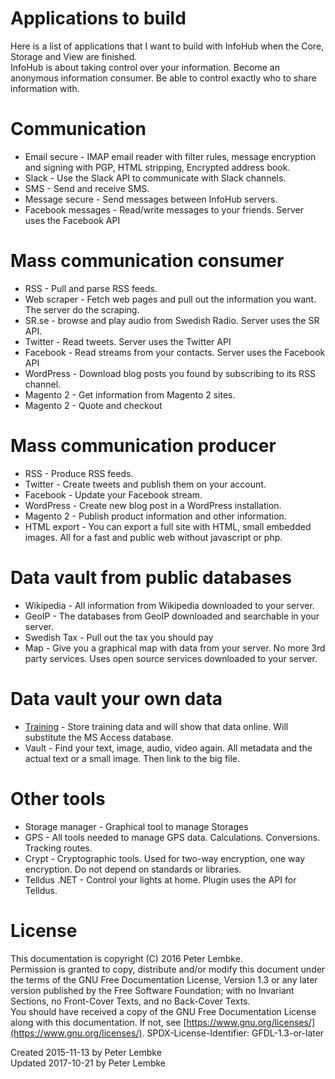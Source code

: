 # Applications to build
Here is a list of applications that I want to build with InfoHub when the Core, Storage and View are finished.  
InfoHub is about taking control over your information. Become an anonymous information consumer. Be able to control exactly who to share information with.  

# Communication
- Email secure - IMAP email reader with filter rules, message encryption and signing with PGP, HTML stripping, Encrypted address book.
- Slack - Use the Slack API to communicate with Slack channels.
- SMS - Send and receive SMS.
- Message secure - Send messages between InfoHub servers.
- Facebook messages - Read/write messages to your friends. Server uses the Facebook API

# Mass communication consumer
- RSS - Pull and parse RSS feeds.
- Web scraper - Fetch web pages and pull out the information you want. The server do the scraping.
- SR.se - browse and play audio from Swedish Radio. Server uses the SR API.
- Twitter - Read tweets. Server uses the Twitter API
- Facebook - Read streams from your contacts. Server uses the Facebook API
- WordPress - Download blog posts you found by subscribing to its RSS channel.
- Magento 2 - Get information from Magento 2 sites.
- Magento 2 - Quote and checkout

# Mass communication producer

- RSS - Produce RSS feeds.
- Twitter - Create tweets and publish them on your account.
- Facebook - Update your Facebook stream.
- WordPress - Create new blog post in a WordPress installation.
- Magento 2 - Publish product information and other information.
- HTML export - You can export a full site with HTML, small embedded images. All for a fast and public web without javascript or php.

# Data vault from public databases

- Wikipedia - All information from Wikipedia downloaded to your server.
- GeoIP - The databases from GeoIP downloaded and searchable in your server.
- Swedish Tax - Pull out the tax you should pay
- Map - Give you a graphical map with data from your server. No more 3rd party services. Uses open source services downloaded to your server.

# Data vault your own data

- [Training](plugin,teamfakta_training) - Store training data and will show that data online. Will substitute the MS Access database.
- Vault - Find your text, image, audio, video again. All metadata and the actual text or a small image. Then link to the big file.

# Other tools

- Storage manager - Graphical tool to manage Storages
- GPS - All tools needed to manage GPS data. Calculations. Conversions. Tracking routes.
- Crypt - Cryptographic tools. Used for two-way encryption, one way encryption. Do not depend on standards or libraries.
- Telldus .NET - Control your lights at home. Plugin uses the API for Telldus.

# License
This documentation is copyright (C) 2016 Peter Lembke.  
Permission is granted to copy, distribute and/or modify this document under the terms of the GNU Free Documentation License, Version 1.3 or any later version published by the Free Software Foundation; with no Invariant Sections, no Front-Cover Texts, and no Back-Cover Texts.  
You should have received a copy of the GNU Free Documentation License along with this documentation. If not, see [https://www.gnu.org/licenses/](https://www.gnu.org/licenses/).  SPDX-License-Identifier: GFDL-1.3-or-later  

Created 2015-11-13 by Peter Lembke  
Updated 2017-10-21 by Peter Lembke  
